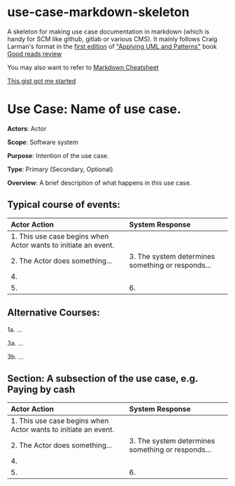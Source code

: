 # use-case-markdown-skeleton
A skeleton for making use case documentation in markdown (which is handy for SCM like github, gitlab or various CMS).  It mainly follows Craig Larman's format in the [first edition](https://www.amazon.com/Applying-UML-Patterns-Craig-Larman/dp/0137488807) of ["Applying UML and Patterns"](https://www.amazon.com/Applying-UML-Patterns-Introduction-Object-Oriented/dp/0131489062) book [Good reads review](https://www.goodreads.com/book/show/85019.Applying_UML_and_Patterns)

You may also want to refer to [Markdown Cheatsheet](https://github.com/adam-p/markdown-here/wiki/Markdown-Cheatsheet "Markdown Cheatsheet")

[This gist got me started](https://gist.github.com/fourcube/cdb4454f69b17414515f)

Use Case: Name of use case.
=================================
**Actors**: Actor

**Scope**: Software system

**Purpose**: Intention of the use case.

**Type**: Primary (Secondary, Optional)

**Overview**: A brief description of what happens in this use case.

Typical course of events:
----------------------

| Actor Action | System Response |
|:--------------|:----------------|
| 1. This use case begins when Actor wants to initiate an event.| |
| 2. The Actor does something... | 3. The system determines something or responds... |
| 4. ||
| 5. | 6. |


Alternative Courses:
-----------
1a. ...

3a. ...

3b. ...

Section: A subsection of the use case, e.g. Paying by cash
-----------
| Actor Action | System Response |
|:--------------|:----------------|
| 1. This use case begins when Actor wants to initiate an event.| |
| 2. The Actor does something... | 3. The system determines something or responds... |
|4. ||
|5. | 6. |
